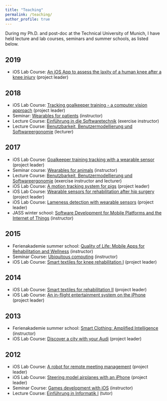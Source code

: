 ```yaml
---
title: "Teaching"
permalink: /teaching/
author_profile: true
---
```

During my Ph.D. and post-doc at the Technical University of Munich, I have held lecture and lab courses, seminars and summer schools, as listed below.

## 2019
* iOS Lab Course: [An iOS App to assess the laxity of a human knee after a knee injury](https://ase.in.tum.de/lehrstuhl_1/component/content/article/106-teaching/1063) (project leader)

## 2018
* iOS Lab Course: [Tracking goalkeeper training - a computer vision approach](https://ase.in.tum.de/lehrstuhl_1/component/content/article/106-teaching/1037) (project leader)
* Seminar: [Wearables for patients](https://ase.in.tum.de/lehrstuhl_1/component/content/article/997-wearables-for-patients-ws18-19) (instructor)
* Lecture Course: [Einführung in die Softwaretechnik](https://ase.in.tum.de/lehrstuhl_1/teaching/summer-2018/121-teaching/st18/963-eist-2018) (exercise instructor) 
* Lecture Course: [Benutzbarkeit, Benutzermodellierung und Softwareergonomie](https://ase.in.tum.de/lehrstuhl_1/component/content/article/87-uncategorised/955-course-usability-user-modelling-and-software-ergonomics-in2266) (lecturer)
	
## 2017
* iOS Lab Course: [Goalkeeper training tracking with a wearable sensor](https://ase.in.tum.de/lehrstuhl_1/component/content/article/106-teaching/937) (project leader)
* Seminar course: [Wearables for animals](https://ase.in.tum.de/lehrstuhl_1/component/content/article/119-teaching/winterterm-2017-2018/939-wearables-for-animals-ws17-19) (instructor)
* Lecture Course: [Benutzbarkeit, Benutzermodellierung und Softwareergonomie](https://ase.in.tum.de/lehrstuhl_1/component/content/article/87-uncategorised/955-course-usability-user-modelling-and-software-ergonomics-in2266) (exercise instructor and lecturer)
* iOS Lab Course: [A motion tracking system for pigs](https://ase.in.tum.de/lehrstuhl_1/component/content/article/106-teaching/897) (project leader)
* iOS Lab Course: [Wearable sensors for rehabilitation after hip surgery](https://ase.in.tum.de/lehrstuhl_1/component/content/article/106-teaching/897) (project leader)
* iOS Lab Course: [Lameness detection with wearable sensors](https://ase.in.tum.de/lehrstuhl_1/component/content/article/106-teaching/741) (project leader)
* JASS winter school: [Software Development for Mobile Platforms and the Internet of Things](https://ase.in.tum.de/lehrstuhl_1/projects/all-projects/738-jass-2016) (instructor)

## 2015
* Ferienakademie summer school: [Quality of Life: Mobile Apps for Rehabilitation and Wellness](https://ase.in.tum.de/lehrstuhl_1/component/content/article/id=581) (instructor)
* Seminar Course: [Ubiquitous computing](https://ase.in.tum.de/lehrstuhl_1/home/108-teaching/winterterm-2015-2016/697-master-seminar-ubiquitous-computing-2) (instructor)
* iOS Lab Course: [Smart textiles for knee rehabilitation I](https://ase.in.tum.de/lehrstuhl_1/component/content/article/106-teaching/wt1415/546-ios-praktikum-ws14?Itemid=115) (project leader)

## 2014
* iOS Lab Course: [Smart textiles for rehabilitation II](https://ase.in.tum.de/lehrstuhl_1/teaching/timeline-st14/105-teaching/st-14/531-ios-praktikum-2014) (project leader)
* iOS Lab Course: [An in-flight entertainment system on the iPhone](https://ase.in.tum.de/lehrstuhl_1/teaching/timeline-st14/105-teaching/st-14/531-ios-praktikum-2014) (project leader)

## 2013
* Ferienakademie summer school: [Smart Clothing: Amplified Intelligence](https://ase.in.tum.de/lehrstuhl_1/projects/488-ferienakademie-2013) (instructor)
* iOS Lab Course: [Discover a city with your Audi](https://ase.in.tum.de/lehrstuhl_1/projects/500-ios-praktikum-2013#audi) (project leader)
	
## 2012
* iOS Lab Course: [A robot for remote meeting management](https://ase.in.tum.de/lehrstuhl_1/teaching/older-terms/72-teaching/st12/405-ios-praktikum-2012) (project leader)
* iOS Lab Course: [Steering model airplanes with an iPhone](https://ase.in.tum.de/lehrstuhl_1/projects/451-ios-praktikum-2012#Graupner) (project leader)
* Seminar Course: [Games development with iOS](https://ase.in.tum.de/lehrstuhl_1/teaching/timeline-wt1112/377-games-development-with-ios) (instructor)
* Lecture Course: [Einführung in Informatik I](http://www2.in.tum.de/hp/Main?nid=182) (tutor)
